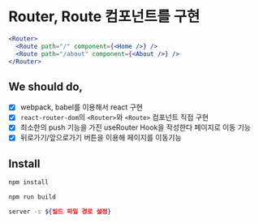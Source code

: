 # Router, Route 컴포넌트를 구현

```jsx
<Router>
  <Route path="/" component={<Home />} />
  <Route path="/about" component={<About />} />
</Router>
```

## We should do,

- [x] webpack, babel를 이용해서 react 구현
- [x] `react-router-dom`의 `<Router>`와 `<Route>` 컴포넌트 직접 구현
- [x] 최소한의 push 기능을 가진 useRouter Hook을 작성한다 페이지로 이동 기능
- [x] 뒤로가기/앞으로가기 버튼을 이용해 페이지를 이동기능

## Install

```sh
npm install

npm run build

server -s ${빌드 파일 경로 설정}
```

